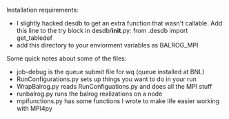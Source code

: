 
Installation requirements:

* I slightly hacked desdb to get an extra function that wasn't callable. Add this line to the try block in desdb/__init__.py:
    from .desdb import get_tabledef
* add this directory to your enviorment variables as BALROG_MPI


Some quick notes about some of the files:
* job-debug is the queue submit file for wq (queue installed at BNL)
* RunConfigurations.py sets up things you want to do in your run
* WrapBalrog.py reads RunConfiguations.py and does all the MPI stuff
* runbalrog.py runs the balrog realizations on a node
* mpifunctions.py has some functions I wrote to make life easier working with MPI4py
